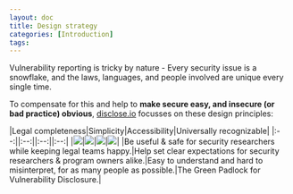```yaml
---
layout: doc
title: Design strategy
categories: [Introduction]
tags: 
---
```

Vulnerability reporting is tricky by nature - Every security issue is a snowflake, and the laws, languages, and people involved are unique every single time. 

To compensate for this and help to **make secure easy, and insecure (or bad practice) obvious**, [disclose.io](https://disclose.io) focusses on these design principles:

|Legal completeness|Simplicity|Accessibility|Universally recognizable|
|:--:||:--:||:--:||:--:|
|![](https://lh6.googleusercontent.com/mA1otNSRXoJeqouBGMe19CrSKheuLy6xNI2YmVVLNxy10TvjqoEmBDL3ewmF71-THQ4Z1wvy4IWbOmatd7ce7G4xmI7kW35NYJl53SDhUaM8VUzJPkU9yPISPpfpCoqP8gYLNNsq)|![](https://lh6.googleusercontent.com/jagqEQoEqK_eSo-DEQR_3bqmusJeAR7nZayADisyy63cDhQcZ59alALjw9I3sRUc_YYVXMbqSIe3Na79Jgil45GMI0rpUokY1yovGI5-RN-QrLF6D_jYWVFQCJd82OoNpiCsCzFM)|![](https://lh3.googleusercontent.com/hT8RMaIdMMZdh1qiTEp-VQFGU9g8EJ9DR8rb3MYiOd4PyddEwoGmrDaXbNDSXtOcoFVq2NM2CgHq7C8w4RL17y6dxKJDPdvFBgTt49c4fJhzCu-J0QIcqFts9-vnSW8hbYOiwr74)|![](https://lh4.googleusercontent.com/k8CP7xdI6bG2Gt7rx9q8E0PGI5pOghwSpdqX5Iw7pZ0krFlmoskwFYzSRWkbGiim0ISMa2ZD6MUbrb9niLE41e9UnCFGwOThk33iUyT8irddguLVC7FSnjOOrS4ZVJV3Qn1NIN8X)|
|Be useful & safe for security researchers while keeping legal teams happy.|Help set clear expectations for security researchers & program owners alike.|Easy to understand and hard to misinterpret, for as many people as possible.|The Green Padlock for Vulnerability Disclosure.|